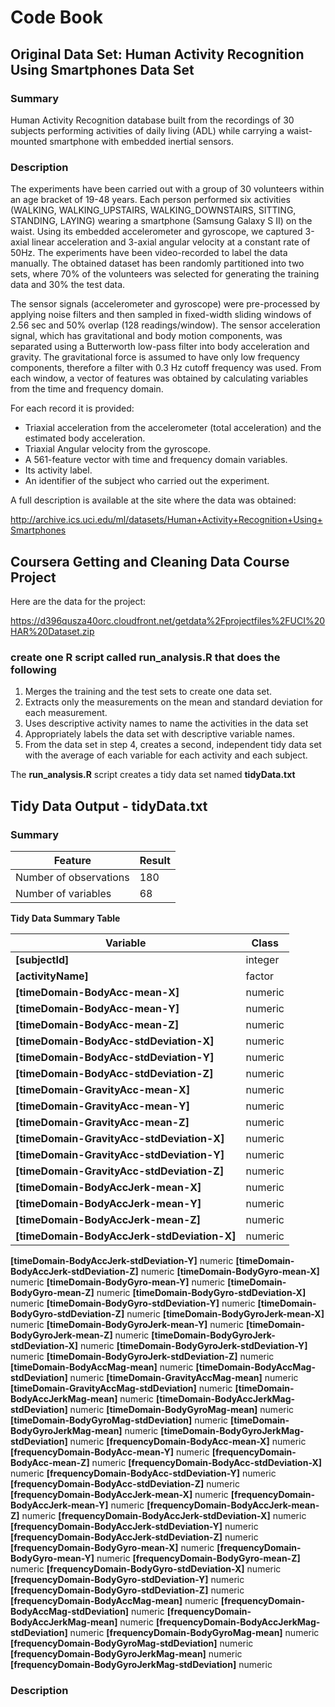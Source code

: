 # Code Book

## Original Data Set: Human Activity Recognition Using Smartphones Data Set

### Summary
Human Activity Recognition database built from the recordings of 30 subjects performing activities of daily living (ADL) while carrying a waist-mounted smartphone with embedded inertial sensors.


### Description
The experiments have been carried out with a group of 30 volunteers within an age bracket of 19-48 years. Each person performed six activities (WALKING, WALKING_UPSTAIRS, WALKING_DOWNSTAIRS, SITTING, STANDING, LAYING) wearing a smartphone (Samsung Galaxy S II) on the waist. Using its embedded accelerometer and gyroscope, we captured 3-axial linear acceleration and 3-axial angular velocity at a constant rate of 50Hz. The experiments have been video-recorded to label the data manually. The obtained dataset has been randomly partitioned into two sets, where 70% of the volunteers was selected for generating the training data and 30% the test data.

The sensor signals (accelerometer and gyroscope) were pre-processed by applying noise filters and then sampled in fixed-width sliding windows of 2.56 sec and 50% overlap (128 readings/window). The sensor acceleration signal, which has gravitational and body motion components, was separated using a Butterworth low-pass filter into body acceleration and gravity. The gravitational force is assumed to have only low frequency components, therefore a filter with 0.3 Hz cutoff frequency was used. From each window, a vector of features was obtained by calculating variables from the time and frequency domain.

For each record it is provided:

- Triaxial acceleration from the accelerometer (total acceleration) and the estimated body acceleration.
- Triaxial Angular velocity from the gyroscope. 
- A 561-feature vector with time and frequency domain variables. 
- Its activity label. 
- An identifier of the subject who carried out the experiment.

A full description is available at the site where the data was obtained:

http://archive.ics.uci.edu/ml/datasets/Human+Activity+Recognition+Using+Smartphones

## Coursera Getting and Cleaning Data Course Project

Here are the data for the project:

https://d396qusza40orc.cloudfront.net/getdata%2Fprojectfiles%2FUCI%20HAR%20Dataset.zip

### create one R script called **run_analysis.R** that does the following
1. Merges the training and the test sets to create one data set.
2. Extracts only the measurements on the mean and standard deviation for each measurement.
3. Uses descriptive activity names to name the activities in the data set
4. Appropriately labels the data set with descriptive variable names.
5. From the data set in step 4, creates a second, independent tidy data set with the average of each variable for each activity and each subject.

The **run_analysis.R** script creates a tidy data set named **tidyData.txt**

## Tidy Data Output - tidyData.txt

### Summary
Feature | Result
------------ | -------------
Number of observations | 180
Number of variables | 68

**Tidy Data Summary Table**

Variable | Class
------------ | -------------
**[subjectId]** | integer               
**[activityName]** | factor     
**[timeDomain-BodyAcc-mean-X]** | numeric      
**[timeDomain-BodyAcc-mean-Y]** | numeric      
**[timeDomain-BodyAcc-mean-Z]** | numeric      
**[timeDomain-BodyAcc-stdDeviation-X]** | numeric     
**[timeDomain-BodyAcc-stdDeviation-Y]** | numeric      
**[timeDomain-BodyAcc-stdDeviation-Z]** | numeric      
**[timeDomain-GravityAcc-mean-X]**  | numeric      
**[timeDomain-GravityAcc-mean-Y]**  | numeric      
**[timeDomain-GravityAcc-mean-Z]**  | numeric      
**[timeDomain-GravityAcc-stdDeviation-X]**  | numeric      
**[timeDomain-GravityAcc-stdDeviation-Y]**  | numeric
**[timeDomain-GravityAcc-stdDeviation-Z]**  | numeric
**[timeDomain-BodyAccJerk-mean-X]** | numeric
**[timeDomain-BodyAccJerk-mean-Y]** | numeric
**[timeDomain-BodyAccJerk-mean-Z]** | numeric
**[timeDomain-BodyAccJerk-stdDeviation-X]** | numeric
**[timeDomain-BodyAccJerk-stdDeviation-Y]**          numeric
**[timeDomain-BodyAccJerk-stdDeviation-Z]**          numeric
**[timeDomain-BodyGyro-mean-X]**                     numeric
**[timeDomain-BodyGyro-mean-Y]**                     numeric
**[timeDomain-BodyGyro-mean-Z]**                     numeric 
**[timeDomain-BodyGyro-stdDeviation-X]**             numeric 
**[timeDomain-BodyGyro-stdDeviation-Y]**             numeric
**[timeDomain-BodyGyro-stdDeviation-Z]**             numeric
**[timeDomain-BodyGyroJerk-mean-X]**                 numeric
**[timeDomain-BodyGyroJerk-mean-Y]**                 numeric
**[timeDomain-BodyGyroJerk-mean-Z]**                 numeric
**[timeDomain-BodyGyroJerk-stdDeviation-X]**         numeric
**[timeDomain-BodyGyroJerk-stdDeviation-Y]**         numeric
**[timeDomain-BodyGyroJerk-stdDeviation-Z]**         numeric
**[timeDomain-BodyAccMag-mean]**                     numeric
**[timeDomain-BodyAccMag-stdDeviation]**             numeric
**[timeDomain-GravityAccMag-mean]**                  numeric
**[timeDomain-GravityAccMag-stdDeviation]**          numeric
**[timeDomain-BodyAccJerkMag-mean]**                 numeric
**[timeDomain-BodyAccJerkMag-stdDeviation]**         numeric
**[timeDomain-BodyGyroMag-mean]**                    numeric
**[timeDomain-BodyGyroMag-stdDeviation]**            numeric
**[timeDomain-BodyGyroJerkMag-mean]**                numeric
**[timeDomain-BodyGyroJerkMag-stdDeviation]**        numeric
**[frequencyDomain-BodyAcc-mean-X]**                 numeric
**[frequencyDomain-BodyAcc-mean-Y]**                 numeric
**[frequencyDomain-BodyAcc-mean-Z]**                 numeric
**[frequencyDomain-BodyAcc-stdDeviation-X]**         numeric
**[frequencyDomain-BodyAcc-stdDeviation-Y]**         numeric
**[frequencyDomain-BodyAcc-stdDeviation-Z]**         numeric
**[frequencyDomain-BodyAccJerk-mean-X]**             numeric
**[frequencyDomain-BodyAccJerk-mean-Y]**             numeric
**[frequencyDomain-BodyAccJerk-mean-Z]**             numeric
**[frequencyDomain-BodyAccJerk-stdDeviation-X]**     numeric 
**[frequencyDomain-BodyAccJerk-stdDeviation-Y]**     numeric
**[frequencyDomain-BodyAccJerk-stdDeviation-Z]**     numeric
**[frequencyDomain-BodyGyro-mean-X]**                numeric
**[frequencyDomain-BodyGyro-mean-Y]**                numeric
**[frequencyDomain-BodyGyro-mean-Z]**                numeric
**[frequencyDomain-BodyGyro-stdDeviation-X]**        numeric
**[frequencyDomain-BodyGyro-stdDeviation-Y]**        numeric
**[frequencyDomain-BodyGyro-stdDeviation-Z]**        numeric
**[frequencyDomain-BodyAccMag-mean]**                numeric
**[frequencyDomain-BodyAccMag-stdDeviation]**        numeric
**[frequencyDomain-BodyAccJerkMag-mean]**            numeric
**[frequencyDomain-BodyAccJerkMag-stdDeviation]**    numeric
**[frequencyDomain-BodyGyroMag-mean]**               numeric
**[frequencyDomain-BodyGyroMag-stdDeviation]**       numeric
**[frequencyDomain-BodyGyroJerkMag-mean]**           numeric
**[frequencyDomain-BodyGyroJerkMag-stdDeviation]**   numeric
        
      
### Description

